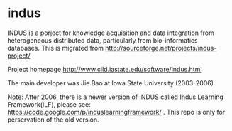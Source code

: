 indus
=====

INDUS is a porject for knowledge acquisition and data integration from heterogeneous distributed data, particularly from bio-informatics databases. This is migrated from http://sourceforge.net/projects/indus-project/

Project homepage
http://www.cild.iastate.edu/software/indus.html

The main developer was Jie Bao at Iowa State University (2003-2006)

Note: After 2006, there is a newer version of INDUS called Indus Learning Framework(ILF), please see: https://code.google.com/p/induslearningframework/ . This repo is only for perservation of the old version.
